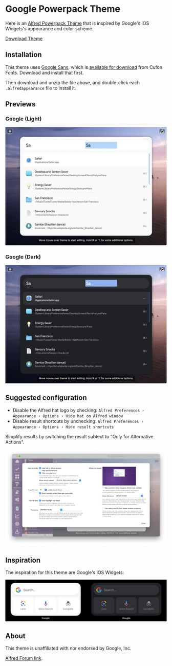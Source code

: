 # Google Powerpack Theme

Here is an [Alfred Powerpack Theme](https://www.alfredapp.com/help/appearance/) that is inspired by Google's iOS Widgets's appearance and color scheme.

<a href="https://github.com/chrismessina/alfred-theme-google/raw/main/alfred-theme-google.zip" class="button">
  <bigger>Download Theme</bigger>
</a>

## Installation

This theme uses [Google Sans](https://www.typewolf.com/google-sans), which is [available for download](https://www.cufonfonts.com/font/google-sans) from Cufon Fonts. Download and install that first.

Then download and unzip the file above, and double-click each `.alfredappearance` file to install it.

## Previews

### Google (Light)

[![Google (Light) - Alfred Theme Preview](./assets/google-light.png)](./assets/google-light.png)

### Google (Dark)

[![Google (Dark) - Alfred Theme Preview](./assets/google-dark.png)](./assets/google-dark.png)

## Suggested configuration

- Disable the Alfred hat logo by checking: `Alfred Preferences › Appearance › Options › Hide hat on Alfred window`
- Disable result shortcuts by unchecking: `Alfred Preferences › Appearance › Options › Hide result shortcuts`

Simplify results by switching the result subtext to "Only for Alternative Actions".

[![Alfred Appearance Options](./assets/alfred-appearance-options.png)](./assets/alfred-appearance-options.png)

## Inspiration

The inspiration for this theme are Google's iOS Widgets:

[![Google iOS Widgets](./assets/widgets.png)](./assets/widgets.png)

## About

This theme is unaffiliated with nor endorsed by Google, Inc.

<a href="https://www.alfredforum.com/topic/16270-google-inspired-theme/">Alfred Forum link</a>.
